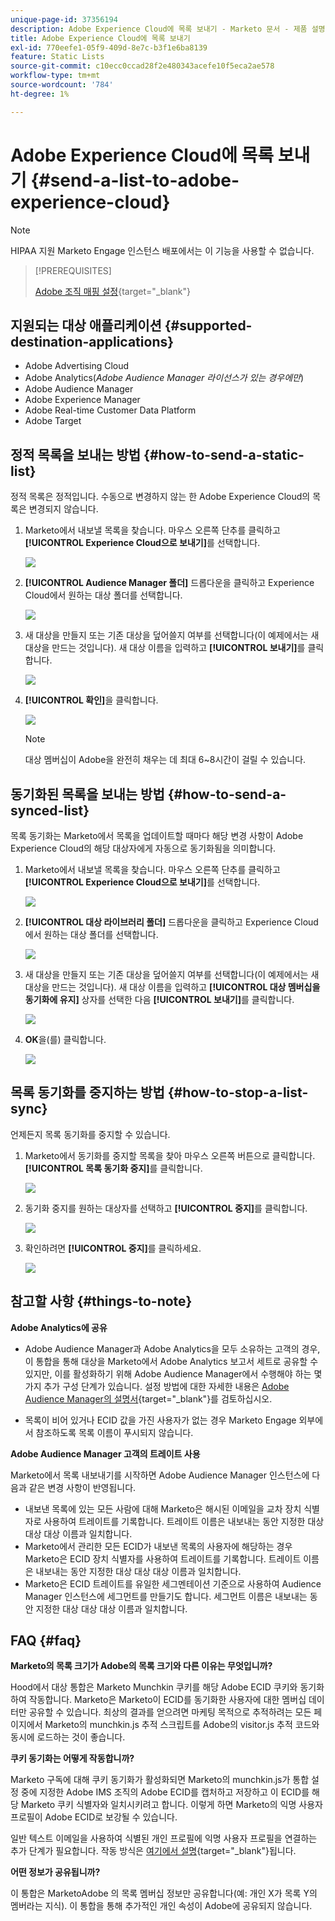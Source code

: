 ```yaml
---
unique-page-id: 37356194
description: Adobe Experience Cloud에 목록 보내기 - Marketo 문서 - 제품 설명서
title: Adobe Experience Cloud에 목록 보내기
exl-id: 770eefe1-05f9-409d-8e7c-b3f1e6ba8139
feature: Static Lists
source-git-commit: c10ecc0ccad28f2e480343acefe10f5eca2ae578
workflow-type: tm+mt
source-wordcount: '784'
ht-degree: 1%

---
```


# Adobe Experience Cloud에 목록 보내기 {#send-a-list-to-adobe-experience-cloud}

>[!NOTE]
>
>HIPAA 지원 Marketo Engage 인스턴스 배포에서는 이 기능을 사용할 수 없습니다.

>[!PREREQUISITES]
>
>[Adobe 조직 매핑 설정](/help/marketo/product-docs/adobe-experience-cloud-integrations/set-up-adobe-organization-mapping.md){target="_blank"}

## 지원되는 대상 애플리케이션 {#supported-destination-applications}

* Adobe Advertising Cloud
* Adobe Analytics(_Adobe Audience Manager 라이선스가 있는 경우에만_)
* Adobe Audience Manager
* Adobe Experience Manager
* Adobe Real-time Customer Data Platform
* Adobe Target

## 정적 목록을 보내는 방법 {#how-to-send-a-static-list}

정적 목록은 정적입니다. 수동으로 변경하지 않는 한 Adobe Experience Cloud의 목록은 변경되지 않습니다.

1. Marketo에서 내보낼 목록을 찾습니다. 마우스 오른쪽 단추를 클릭하고 **[!UICONTROL Experience Cloud으로 보내기]**&#x200B;를 선택합니다.

   ![](assets/send-a-list-to-adobe-experience-cloud-1.png)

1. **[!UICONTROL Audience Manager 폴더]** 드롭다운을 클릭하고 Experience Cloud에서 원하는 대상 폴더를 선택합니다.

   ![](assets/send-a-list-to-adobe-experience-cloud-2.png)

1. 새 대상을 만들지 또는 기존 대상을 덮어쓸지 여부를 선택합니다(이 예제에서는 새 대상을 만드는 것입니다). 새 대상 이름을 입력하고 **[!UICONTROL 보내기]**&#x200B;를 클릭합니다.

   ![](assets/send-a-list-to-adobe-experience-cloud-3.png)

1. **[!UICONTROL 확인]**&#x200B;을 클릭합니다.

   ![](assets/send-a-list-to-adobe-experience-cloud-4.png)

   >[!NOTE]
   >
   >대상 멤버십이 Adobe을 완전히 채우는 데 최대 6~8시간이 걸릴 수 있습니다.

## 동기화된 목록을 보내는 방법 {#how-to-send-a-synced-list}

목록 동기화는 Marketo에서 목록을 업데이트할 때마다 해당 변경 사항이 Adobe Experience Cloud의 해당 대상자에게 자동으로 동기화됨을 의미합니다.

1. Marketo에서 내보낼 목록을 찾습니다. 마우스 오른쪽 단추를 클릭하고 **[!UICONTROL Experience Cloud으로 보내기]**&#x200B;를 선택합니다.

   ![](assets/send-a-list-to-adobe-experience-cloud-5.png)

1. **[!UICONTROL 대상 라이브러리 폴더]** 드롭다운을 클릭하고 Experience Cloud에서 원하는 대상 폴더를 선택합니다.

   ![](assets/send-a-list-to-adobe-experience-cloud-6.png)

1. 새 대상을 만들지 또는 기존 대상을 덮어쓸지 여부를 선택합니다(이 예제에서는 새 대상을 만드는 것입니다). 새 대상 이름을 입력하고 **[!UICONTROL 대상 멤버십을 동기화에 유지]** 상자를 선택한 다음 **[!UICONTROL 보내기]**&#x200B;를 클릭합니다.

   ![](assets/send-a-list-to-adobe-experience-cloud-7.png)

1. **OK**&#x200B;을(를) 클릭합니다.

   ![](assets/send-a-list-to-adobe-experience-cloud-8.png)

## 목록 동기화를 중지하는 방법 {#how-to-stop-a-list-sync}

언제든지 목록 동기화를 중지할 수 있습니다.

1. Marketo에서 동기화를 중지할 목록을 찾아 마우스 오른쪽 버튼으로 클릭합니다. **[!UICONTROL 목록 동기화 중지]**&#x200B;를 클릭합니다.

   ![](assets/send-a-list-to-adobe-experience-cloud-9.png)

1. 동기화 중지를 원하는 대상자를 선택하고 **[!UICONTROL 중지]**&#x200B;를 클릭합니다.

   ![](assets/send-a-list-to-adobe-experience-cloud-10.png)

1. 확인하려면 **[!UICONTROL 중지]**&#x200B;를 클릭하세요.

   ![](assets/send-a-list-to-adobe-experience-cloud-11.png)

## 참고할 사항 {#things-to-note}

**Adobe Analytics에 공유**

* Adobe Audience Manager과 Adobe Analytics을 모두 소유하는 고객의 경우, 이 통합을 통해 대상을 Marketo에서 Adobe Analytics 보고서 세트로 공유할 수 있지만, 이를 활성화하기 위해 Adobe Audience Manager에서 수행해야 하는 몇 가지 추가 구성 단계가 있습니다. 설정 방법에 대한 자세한 내용은 [Adobe Audience Manager의 설명서](https://experienceleague.adobe.com/docs/analytics/integration/audience-analytics/mc-audiences-aam.html?lang=ko){target="_blank"}를 검토하십시오.

* 목록이 비어 있거나 ECID 값을 가진 사용자가 없는 경우 Marketo Engage 외부에서 참조하도록 목록 이름이 푸시되지 않습니다.

**Adobe Audience Manager 고객의 트레이트 사용**

Marketo에서 목록 내보내기를 시작하면 Adobe Audience Manager 인스턴스에 다음과 같은 변경 사항이 반영됩니다.

* 내보낸 목록에 있는 모든 사람에 대해 Marketo은 해시된 이메일을 교차 장치 식별자로 사용하여 트레이트를 기록합니다. 트레이트 이름은 내보내는 동안 지정한 대상 대상 대상 이름과 일치합니다.
* Marketo에서 관리한 모든 ECID가 내보낸 목록의 사용자에 해당하는 경우 Marketo은 ECID 장치 식별자를 사용하여 트레이트를 기록합니다. 트레이트 이름은 내보내는 동안 지정한 대상 대상 대상 이름과 일치합니다.
* Marketo은 ECID 트레이트를 유일한 세그멘테이션 기준으로 사용하여 Audience Manager 인스턴스에 세그먼트를 만들기도 합니다. 세그먼트 이름은 내보내는 동안 지정한 대상 대상 대상 이름과 일치합니다.

## FAQ {#faq}

**Marketo의 목록 크기가 Adobe의 목록 크기와 다른 이유는 무엇입니까?**

Hood에서 대상 통합은 Marketo Munchkin 쿠키를 해당 Adobe ECID 쿠키와 동기화하여 작동합니다. Marketo은 Marketo이 ECID를 동기화한 사용자에 대한 멤버십 데이터만 공유할 수 있습니다. 최상의 결과를 얻으려면 마케팅 목적으로 추적하려는 모든 페이지에서 Marketo의 munchkin.js 추적 스크립트를 Adobe의 visitor.js 추적 코드와 동시에 로드하는 것이 좋습니다.

**쿠키 동기화는 어떻게 작동합니까?**

Marketo 구독에 대해 쿠키 동기화가 활성화되면 Marketo의 munchkin.js가 통합 설정 중에 지정한 Adobe IMS 조직의 Adobe ECID를 캡처하고 저장하고 이 ECID를 해당 Marketo 쿠키 식별자와 일치시키려고 합니다. 이렇게 하면 Marketo의 익명 사용자 프로필이 Adobe ECID로 보강될 수 있습니다.

일반 텍스트 이메일을 사용하여 식별된 개인 프로필에 익명 사용자 프로필을 연결하는 추가 단계가 필요합니다. 작동 방식은 [여기에서 설명](/help/marketo/product-docs/reporting/basic-reporting/report-activity/tracking-anonymous-activity-and-people.md){target="_blank"}됩니다.

**어떤 정보가 공유됩니까?**

이 통합은 MarketoAdobe 의 목록 멤버십 정보만 공유합니다(예: 개인 X가 목록 Y의 멤버라는 지식). 이 통합을 통해 추가적인 개인 속성이 Adobe에 공유되지 않습니다.
